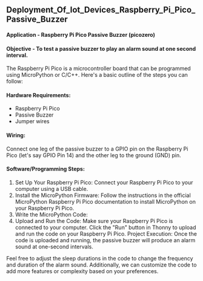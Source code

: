 ## Deployment_Of_Iot_Devices_Raspberry_Pi_Pico_Passive_Buzzer
#### Application - Raspberry Pi Pico Passive Buzzer (picozero)

#### Objective - To test a passive buzzer to play an alarm sound at one second interval.
The Raspberry Pi Pico is a microcontroller board that can be programmed using MicroPython or C/C++.
Here's a basic outline of the steps you can follow:

#### Hardware Requirements:
* Raspberry Pi Pico
* Passive Buzzer
* Jumper wires
#### Wiring:
Connect one leg of the passive buzzer to a GPIO pin on the Raspberry Pi Pico (let's say GPIO Pin 14) and the other leg to the ground (GND) pin.

#### Software/Programming Steps:
1. Set Up Your Raspberry Pi Pico:
Connect your Raspberry Pi Pico to your computer using a USB cable.
2. Install the MicroPython Firmware:
Follow the instructions in the official MicroPython Raspberry Pi Pico documentation to install MicroPython on your Raspberry Pi Pico.
3. Write the MicroPython Code:
4. Upload and Run the Code:
Make sure your Raspberry Pi Pico is connected to your computer.
Click the "Run" button in Thonny to upload and run the code on your Raspberry Pi Pico.
Project Execution:
Once the code is uploaded and running, the passive buzzer will produce an alarm sound at one-second intervals.

Feel free to adjust the sleep durations in the code to change the frequency and duration of the alarm sound. Additionally, we can customize the code to add more features or complexity based on your preferences.
